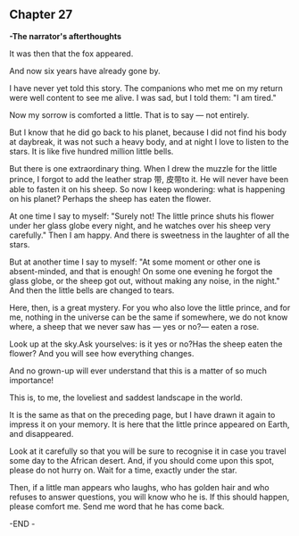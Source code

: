 ## Chapter 27

**-The narrator's afterthoughts**



It was then that the fox appeared. 

And now six years have already gone by.

I have never yet told this story. The companions who met me on my return were well content to see me alive. I was sad, but I told them: "I am tired."

Now my sorrow is comforted a little. That is to say — not entirely.

But I know that he did go back to his planet, because I did not find his body at daybreak, it was not such a heavy body, and at night I love to listen to the stars. It is like five hundred million little bells.

But there is one extraordinary thing. When I drew the muzzle for the little prince, I forgot to add the leather strap 带, 皮带to it. He will never have been able to fasten it on his sheep. So now I keep wondering: what is happening on his planet? Perhaps the sheep has eaten the flower.

At one time I say to myself: "Surely not! The little prince shuts his flower under her glass globe every night, and he watches over his sheep very carefully." Then I am happy. And there is sweetness in the laughter of all the stars.

But at another time I say to myself: "At some moment or other one is absent-minded, and that is enough! On some one evening he forgot the glass globe, or the sheep got out, without making any noise, in the night." And then the little bells are changed to tears.

Here, then, is a great mystery. For you who also love the little prince, and for me, nothing in the universe can be the same if somewhere, we do not know where, a sheep that we never saw has — yes or no?— eaten a rose.

Look up at the sky.Ask yourselves: is it yes or no?Has the sheep eaten the flower? And you will see how everything changes.

And no grown-up will ever understand that this is a matter of so much importance! 

This is, to me, the loveliest and saddest landscape in the world.

It is the same as that on the preceding page, but I have drawn it again to impress it on your memory. It is here that the little prince appeared on Earth, and disappeared.

Look at it carefully so that you will be sure to recognise it in case you travel some day to the African desert. And, if you should come upon this spot, please do not hurry on. Wait for a time, exactly under the star. 

Then, if a little man appears who laughs, who has golden hair and who refuses to answer questions, you will know who he is. If this should happen, please comfort me. Send me word that he has come back.

-END - 
